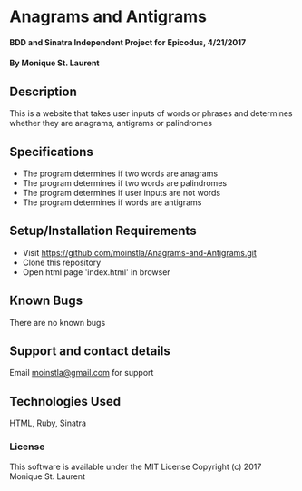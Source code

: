 # Anagrams and Antigrams

#### BDD and Sinatra Independent Project for Epicodus, 4/21/2017

#### By Monique St. Laurent

## Description

This is a website that takes user inputs of words or phrases and determines whether they are anagrams, antigrams or palindromes

## Specifications

* The program determines if two words are anagrams
* The program determines if two words are palindromes
* The program determines if user inputs are not words
* The program determines if words are antigrams


## Setup/Installation Requirements

* Visit https://github.com/moinstla/Anagrams-and-Antigrams.git
* Clone this repository
* Open html page 'index.html' in browser

## Known Bugs   

There are no known bugs

## Support and contact details

Email moinstla@gmail.com for support


## Technologies Used

HTML, Ruby, Sinatra

### License

This software is available under the MIT License Copyright (c) 2017 Monique St. Laurent
